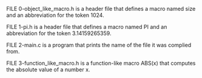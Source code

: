 FILE 0-object_like_macro.h is a header file that defines a macro named size and an abbreviation for the token 1024.

FILE 1-pi.h is a header file that defines a macro named PI and an abbreviation for the token 3.14159265359.

FILE 2-main.c is a program that prints the name of the file it was complied from.

FILE 3-function_like_macro.h is a function-like macro ABS(x) that computes the absolute value of a number x.
